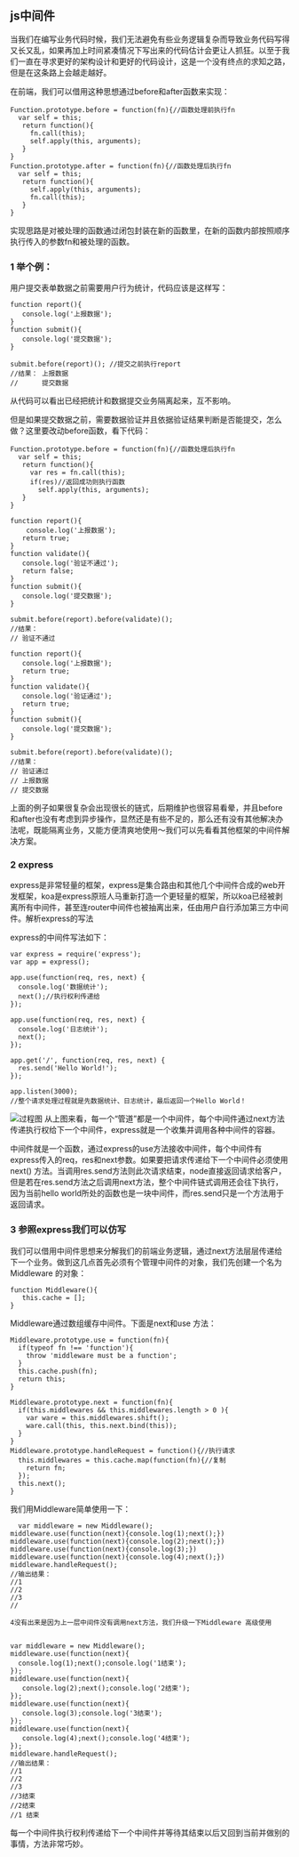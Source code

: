 ## js中间件
当我们在编写业务代码时候，我们无法避免有些业务逻辑复杂而导致业务代码写得又长又乱，如果再加上时间紧凑情况下写出来的代码估计会更让人抓狂。以至于我们一直在寻求更好的架构设计和更好的代码设计，这是一个没有终点的求知之路，但是在这条路上会越走越好。

在前端，我们可以借用这种思想通过before和after函数来实现：

	Function.prototype.before = function(fn){//函数处理前执行fn
	  var self = this;
	   return function(){
	     fn.call(this);
	     self.apply(this, arguments);
	   }
	}
	Function.prototype.after = function(fn){//函数处理后执行fn
	  var self = this;
	   return function(){
	     self.apply(this, arguments);
	     fn.call(this);
	   }
	}
	
实现思路是对被处理的函数通过闭包封装在新的函数里，在新的函数内部按照顺序执行传入的参数fn和被处理的函数。

### 1 举个例：
用户提交表单数据之前需要用户行为统计，代码应该是这样写：

	function report(){
	   console.log('上报数据');
	}
	function submit(){
	   console.log('提交数据');
	}
	
	submit.before(report)(); //提交之前执行report
	//结果： 上报数据
	//      提交数据

从代码可以看出已经把统计和数据提交业务隔离起来，互不影响。

但是如果提交数据之前，需要数据验证并且依据验证结果判断是否能提交，怎么做？这里要改动before函数，看下代码：

	Function.prototype.before = function(fn){//函数处理后执行fn
	  var self = this;
	   return function(){
	     var res = fn.call(this);
	     if(res)//返回成功则执行函数
	       self.apply(this, arguments);
	   }
	}
	
	function report(){
   		console.log('上报数据');
	   return true;
	}
	function validate(){
	   console.log('验证不通过');
	   return false;
	}
	function submit(){
	   console.log('提交数据');
	}
	
	submit.before(report).before(validate)();
	//结果： 
	// 验证不通过 
	
	function report(){
	   console.log('上报数据');
	   return true;
	}
	function validate(){
	   console.log('验证通过');
	   return true;
	}
	function submit(){
	   console.log('提交数据');
	}
	
	submit.before(report).before(validate)();
	//结果： 
	// 验证通过
	// 上报数据
	// 提交数据
	
上面的例子如果很复杂会出现很长的链式，后期维护也很容易看晕，并且before和after也没有考虑到异步操作，显然还是有些不足的，那么还有没有其他解决办法呢，既能隔离业务，又能方便清爽地使用～我们可以先看看其他框架的中间件解决方案。
### 2 express 

express是非常轻量的框架，express是集合路由和其他几个中间件合成的web开发框架，koa是express原班人马重新打造一个更轻量的框架，所以koa已经被剥离所有中间件，甚至连router中间件也被抽离出来，任由用户自行添加第三方中间件。解析express的写法

express的中间件写法如下：


	var express = require('express');
	var app = express();
	 
	app.use(function(req, res, next) {
	  console.log('数据统计');
	  next();//执行权利传递给
	});
	
	app.use(function(req, res, next) {
	  console.log('日志统计');
	  next();
	});
	
	app.get('/', function(req, res, next) {
	  res.send('Hello World!');
	});
	
	app.listen(3000);
	//整个请求处理过程就是先数据统计、日志统计，最后返回一个Hello World！
   
   
  ![过程图](next.png)
  从上图来看，每一个“管道”都是一个中间件，每个中间件通过next方法传递执行权给下一个中间件，express就是一个收集并调用各种中间件的容器。

中间件就是一个函数，通过express的use方法接收中间件，每个中间件有express传入的req，res和next参数。如果要把请求传递给下一个中间件必须使用 next() 方法。当调用res.send方法则此次请求结束，node直接返回请求给客户，但是若在res.send方法之后调用next方法，整个中间件链式调用还会往下执行，因为当前hello world所处的函数也是一块中间件，而res.send只是一个方法用于返回请求。

### 3 参照express我们可以仿写

我们可以借用中间件思想来分解我们的前端业务逻辑，通过next方法层层传递给下一个业务。做到这几点首先必须有个管理中间件的对象，我们先创建一个名为Middleware 的对象：

	function Middleware(){
	   this.cache = [];
	}
	
Middleware通过数组缓存中间件。下面是next和use 方法：

	Middleware.prototype.use = function(fn){
	  if(typeof fn !== 'function'){
	    throw 'middleware must be a function';
	  }
	  this.cache.push(fn);
	  return this;
	}
	
	Middleware.prototype.next = function(fn){
	  if(this.middlewares && this.middlewares.length > 0 ){
	    var ware = this.middlewares.shift();
	    ware.call(this, this.next.bind(this));
	  }
	}
	Middleware.prototype.handleRequest = function(){//执行请求
	  this.middlewares = this.cache.map(function(fn){//复制
	    return fn;
	  });
	  this.next();
	}
  
  我们用Middleware简单使用一下：
  
	  var middleware = new Middleware();
	middleware.use(function(next){console.log(1);next();})
	middleware.use(function(next){console.log(2);next();})
	middleware.use(function(next){console.log(3);})
	middleware.use(function(next){console.log(4);next();})
	middleware.handleRequest();
	//输出结果： 
	//1
	//2
	//3
	//
	
	4没有出来是因为上一层中间件没有调用next方法，我们升级一下Middleware 高级使用
	
	
	var middleware = new Middleware();
	middleware.use(function(next){
	  console.log(1);next();console.log('1结束');
	});
	middleware.use(function(next){
	   console.log(2);next();console.log('2结束');
	});
	middleware.use(function(next){
	   console.log(3);console.log('3结束');
	});
	middleware.use(function(next){
	   console.log(4);next();console.log('4结束');
	});
	middleware.handleRequest();
	//输出结果： 
	//1
	//2
	//3
	//3结束
	//2结束
	//1 结束
	
每一个中间件执行权利传递给下一个中间件并等待其结束以后又回到当前并做别的事情，方法非常巧妙。